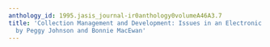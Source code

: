 ```yaml
---
anthology_id: 1995.jasis_journal-ir0anthology0volumeA46A3.7
title: 'Collection Management and Development: Issues in an Electronic Era, edited
  by Peggy Johnson and Bonnie MacEwan'
---
```

